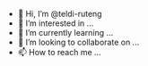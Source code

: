 - 👋 Hi, I’m @teldi-ruteng
- 👀 I’m interested in ...
- 🌱 I’m currently learning ...
- 💞️ I’m looking to collaborate on ...
- 📫 How to reach me ...

<!---
teldi-ruteng/teldi-ruteng is a ✨ special ✨ repository because its `README.md` (this file) appears on your GitHub profile.
You can click the Preview link to take a look at your changes.
--->
